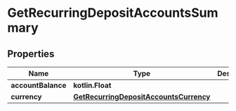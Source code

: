 
# GetRecurringDepositAccountsSummary

## Properties
| Name | Type | Description | Notes |
| ------------ | ------------- | ------------- | ------------- |
| **accountBalance** | **kotlin.Float** |  |  [optional] |
| **currency** | [**GetRecurringDepositAccountsCurrency**](GetRecurringDepositAccountsCurrency.md) |  |  [optional] |



